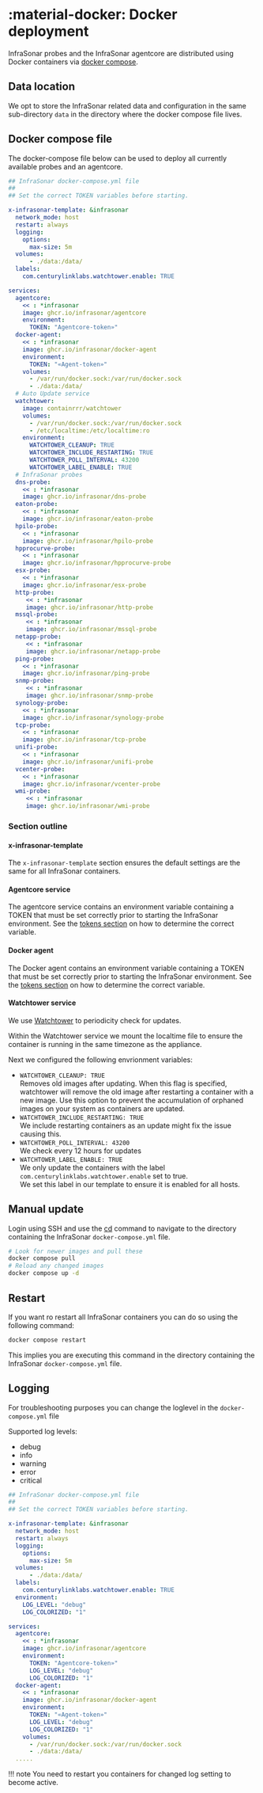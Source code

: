 # :material-docker: Docker deployment

InfraSonar probes and the InfraSonar agentcore are distributed using Docker containers via [docker compose](https://docs.docker.com/compose/).

## Data location

We opt to store the InfraSonar related data and configuration in the same sub-directory `data` in the directory where the docker compose file lives.

## Docker compose file

The docker-compose file below can be used to deploy all currently available probes and an agentcore. 

```yaml title="docker-compose.yml" hl_lines="21 26"
## InfraSonar docker-compose.yml file
##
## Set the correct TOKEN variables before starting.

x-infrasonar-template: &infrasonar
  network_mode: host
  restart: always
  logging:
    options:
      max-size: 5m
  volumes:
      - ./data:/data/
  labels:
    com.centurylinklabs.watchtower.enable: TRUE

services:
  agentcore:
    << : *infrasonar
    image: ghcr.io/infrasonar/agentcore
    environment:
      TOKEN: "Agentcore-token»"
  docker-agent:
    << : *infrasonar
    image: ghcr.io/infrasonar/docker-agent
    environment:
      TOKEN: "«Agent-token»"
    volumes:
      - /var/run/docker.sock:/var/run/docker.sock
      - ./data:/data/
  # Auto Update service
  watchtower:
    image: containrrr/watchtower
    volumes:
      - /var/run/docker.sock:/var/run/docker.sock
      - /etc/localtime:/etc/localtime:ro
    environment:
      WATCHTOWER_CLEANUP: TRUE
      WATCHTOWER_INCLUDE_RESTARTING: TRUE
      WATCHTOWER_POLL_INTERVAL: 43200
      WATCHTOWER_LABEL_ENABLE: TRUE
  # InfraSonar probes
  dns-probe:
    << : *infrasonar
    image: ghcr.io/infrasonar/dns-probe
  eaton-probe:
    << : *infrasonar
    image: ghcr.io/infrasonar/eaton-probe
  hpilo-probe:
    << : *infrasonar
    image: ghcr.io/infrasonar/hpilo-probe
  hpprocurve-probe:
    << : *infrasonar
    image: ghcr.io/infrasonar/hpprocurve-probe
  esx-probe:
    << : *infrasonar
    image: ghcr.io/infrasonar/esx-probe
  http-probe:
     << : *infrasonar
     image: ghcr.io/infrasonar/http-probe
  mssql-probe:
     << : *infrasonar
     image: ghcr.io/infrasonar/mssql-probe
  netapp-probe:
     << : *infrasonar
     image: ghcr.io/infrasonar/netapp-probe
  ping-probe:
    << : *infrasonar
    image: ghcr.io/infrasonar/ping-probe
  snmp-probe:
     << : *infrasonar
     image: ghcr.io/infrasonar/snmp-probe
  synology-probe:
    << : *infrasonar
    image: ghcr.io/infrasonar/synology-probe
  tcp-probe:
    << : *infrasonar
    image: ghcr.io/infrasonar/tcp-probe
  unifi-probe:
    << : *infrasonar
    image: ghcr.io/infrasonar/unifi-probe
  vcenter-probe:
    << : *infrasonar
    image: ghcr.io/infrasonar/vcenter-probe
  wmi-probe:
     << : *infrasonar
     image: ghcr.io/infrasonar/wmi-probe
```

### Section outline

#### x-infrasonar-template

The `x-infrasonar-template` section ensures the default settings are the same for all InfraSonar containers.

#### Agentcore service

The agentcore service contains an environment variable containing a TOKEN that must be set correctly prior to starting the InfraSonar environment.
See the [tokens section](../../../documentation/application/tokens.md) on how to determine the correct variable.


#### Docker agent

The Docker agent contains an environment variable containing a TOKEN that must be set correctly prior to starting the InfraSonar environment.
See the [tokens section](../../../documentation/application/tokens.md) on how to determine the correct variable.


#### Watchtower service

We use [Watchtower](https://containrrr.dev/watchtower/) to periodicity check for updates.

Within the Watchtower service we mount the localtime file to ensure the container is running in the same timezone as the appliance.

Next we configured the following envrionment variables:

* `WATCHTOWER_CLEANUP: TRUE`<br>
  Removes old images after updating. When this flag is specified, watchtower will remove the old image after restarting a container with a new image. Use this option to prevent the accumulation of orphaned images on your system as containers are updated.
* `WATCHTOWER_INCLUDE_RESTARTING: TRUE`<br>
  We include restarting containers as an update might fix the issue causing this.
* `WATCHTOWER_POLL_INTERVAL: 43200`<br>
  We check every 12 hours for updates
* `WATCHTOWER_LABEL_ENABLE: TRUE`<br>
  We only update the containers with the label `com.centurylinklabs.watchtower.enable` set to true.<br>
  We set this label in our template to ensure it is enabled for all hosts.


## Manual update

Login using SSH and use the [cd](https://en.wikipedia.org/wiki/Cd_(command)) command to navigate to the directory containing the InfraSonar `docker-compose.yml` file.


```bash
# Look for newer images and pull these
docker compose pull
# Reload any changed images
docker compose up -d
```

## Restart

If you want ro restart all InfraSonar containers you can do so using the following command:

```bash
docker compose restart
```

This implies you are executing this command in the directory containing the InfraSonar `docker-compose.yml` file.

## Logging

For troubleshooting purposes you can change the loglevel in the `docker-compose.yml` file

Supported log levels:

* debug
* info
* warning
* error
* critical


```yaml title="docker-compose.yml" hl_lines="16 17 25 26  32 33" linenums="1"
## InfraSonar docker-compose.yml file
##
## Set the correct TOKEN variables before starting.

x-infrasonar-template: &infrasonar
  network_mode: host
  restart: always
  logging:
    options:
      max-size: 5m
  volumes:
      - ./data:/data/
  labels:
    com.centurylinklabs.watchtower.enable: TRUE
  environment:
    LOG_LEVEL: "debug"
    LOG_COLORIZED: "1"

services:
  agentcore:
    << : *infrasonar
    image: ghcr.io/infrasonar/agentcore
    environment:
      TOKEN: "Agentcore-token»"
      LOG_LEVEL: "debug"
      LOG_COLORIZED: "1"
  docker-agent:
    << : *infrasonar
    image: ghcr.io/infrasonar/docker-agent
    environment:
      TOKEN: "«Agent-token»"
      LOG_LEVEL: "debug"
      LOG_COLORIZED: "1"
    volumes:
      - /var/run/docker.sock:/var/run/docker.sock
      - ./data:/data/
  .....
```

!!! note
    You need to restart you containers for changed log setting to become active.